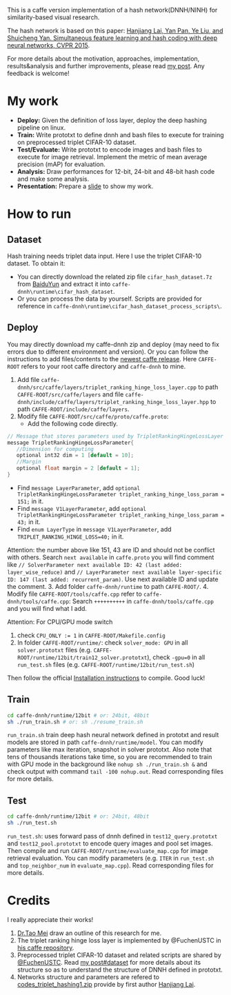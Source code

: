 This is a caffe version implementation of a hash network(DNNH/NINH) for similarity-based visual research.

The hash network is based on this paper:
[Hanjiang Lai, Yan Pan, Ye Liu, and Shuicheng Yan. Simultaneous feature learning and hash coding with deep neural networks, CVPR 2015](https://arxiv.org/abs/1504.03410).

For more details about the motivation, approaches, implementation, results&analysis and further improvements, please read [my post](https://hypjudy.github.io/2017/04/14/caffe-dnnh/). Any feedback is welcome!

# My work
* **Deploy:** Given the definition of loss layer, deploy the deep hashing pipeline on linux.
* **Train:** Write prototxt to define dnnh and bash files to execute for training on preprocessed triplet CIFAR-10 dataset.
* **Test/Evaluate:** Write prototxt to encode images and bash files to execute for image retrieval. Implement the metric of mean average precision (mAP) for evaluation.
* **Analysis:** Draw performances for 12-bit, 24-bit and 48-bit hash code and make some analysis.
* **Presentation:** Prepare a [slide](https://github.com/HYPJUDY/caffe-dnnh/blob/master/YupanHuang-Similarity-Based-Visual-Search.pdf) to show my work.

# How to run
## Dataset
Hash training needs triplet data input. Here I use the triplet CIFAR-10 dataset. To obtain it:
* You can directly download the related zip file `cifar_hash_dataset.7z` from [BaiduYun](http://pan.baidu.com/s/1i5FTZ61) and extract it into `caffe-dnnh\runtime\cifar_hash_dataset`.
* Or you can process the data by yourself. Scripts are provided for reference in `caffe-dnnh\runtime\cifar_hash_dataset_process_scripts\`.

## Deploy
You may directly download my caffe-dnnh zip and deploy (may need to fix errors due to different environment and version). Or you can follow the instructions to add files/contents to the [newest caffe release](https://github.com/BVLC/caffe). Here `CAFFE-ROOT` refers to your root caffe directory and `caffe-dnnh` to mine.
1. Add file `caffe-dnnh/src/caffe/layers/triplet_ranking_hinge_loss_layer.cpp` to path `CAFFE-ROOT/src/caffe/layers` and file `caffe-dnnh/include/caffe/layers/triplet_ranking_hinge_loss_layer.hpp` to path `CAFFE-ROOT/include/caffe/layers`.
2. Modify file `CAFFE-ROOT/src/caffe/proto/caffe.proto`:
   * Add the following code directly.
``` cpp
// Message that stores parameters used by TripletRankingHingeLossLayer
message TripletRankingHingeLossParameter{
   //Dimension for computing
   optional int32 dim = 1 [default = 10];
   //Margin
   optional float margin = 2 [default = 1];
}
```
   * Find `message LayerParameter`, add `optional TripletRankingHingeLossParameter triplet_ranking_hinge_loss_param = 151;` in it.
   * Find `message V1LayerParameter`, add `optional TripletRankingHingeLossParameter triplet_ranking_hinge_loss_param = 43;` in it.
   * Find `enum LayerType` in `message V1LayerParameter`, add `TRIPLET_RANKING_HINGE_LOSS=40;` in it.

  Attention: the number above like 151, 43 are ID and should not be conflict with others. Search `next available` in `caffe.proto` you will find comment like `// SolverParameter next available ID: 42 (last added: layer_wise_reduce)` and `// LayerParameter next available layer-specific ID: 147 (last added: recurrent_param)`. Use next available ID and update the comment.
3. Add folder `caffe-dnnh/runtime` to path `CAFFE-ROOT/`.
4. Modify file `CAFFE-ROOT/tools/caffe.cpp` refer to `caffe-dnnh/tools/caffe.cpp`: Search `++++++++++` in `caffe-dnnh/tools/caffe.cpp` and you will find what I add.

Attention: For CPU/GPU mode switch
1. check `CPU_ONLY := 1` in `CAFFE-ROOT/Makefile.config`
2. In folder `CAFFE-ROOT/runtime/`: check `solver_mode: GPU` in all `solver.prototxt` files (e.g. `CAFFE-ROOT/runtime/12bit/train12_solver.prototxt`), check `-gpu=0` in all `run_test.sh` files (e.g. `CAFFE-ROOT/runtime/12bit/run_test.sh`)

Then follow the official [Installation instructions](http://caffe.berkeleyvision.org/installation.html) to compile. Good luck!

## Train
``` bash
cd caffe-dnnh/runtime/12bit # or: 24bit, 48bit
sh ./run_train.sh # or: sh ./resume_train.sh
```
 
`run_train.sh` train deep hash neural network defined in prototxt and result models are stored in path `caffe-dnnh/runtime/model`. You can modify parameters like max iteration, snapshot in solver prototxt. Also note that tens of thousands iterations take time, so you are recommended to train with GPU mode in the background like `nohup sh ./run_train.sh &` and check output with command `tail -100 nohup.out`. Read corresponding files for more details.

## Test
``` bash
cd caffe-dnnh/runtime/12bit # or: 24bit, 48bit
sh ./run_test.sh
```

`run_test.sh`: uses forward pass of dnnh defined in `test12_query.prototxt` and `test12_pool.prototxt` to encode query images and pool set images. Then compile and run `CAFFE-ROOT/runtime/evaluate_map.cpp` for image retrieval evaluation. You can modify parameters (e.g. `ITER` in `run_test.sh` and `top_neighbor_num` in `evaluate_map.cpp`). Read corresponding files for more details.


# Credits
I really appreciate their works!

1. [Dr.Tao Mei](https://www.microsoft.com/en-us/research/people/tmei/) draw an outline of this research for me.
2. The triplet ranking hinge loss layer is implemented by @FuchenUSTC in [his caffe repository](https://github.com/FuchenUSTC/caffe).
3. Preprocessed triplet CIFAR-10 dataset and related scripts are shared by [@FuchenUSTC](https://github.com/FuchenUSTC). Read [my post#dataset](https://hypjudy.github.io/2017/04/14/caffe-dnnh/#dataset) for more details about its structure so as to understand the structure of DNNH defined in prototxt.
4. Networks structure and parameters are refered to [codes_triplet_hashing1.zip](http://www.scholat.com/portaldownloadFile.html?fileId=4909) provide by first author [Hanjiang Lai](http://www.scholat.com/laihanj).


